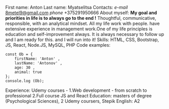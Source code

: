First name: Anton 
Last name: Myatselitsa
Contacts: *e-mail* 8metel9@gmail.com
 *phone* +375291950666
About myself: **My goal and priorities in life is to always go to the end !** Thoughtful, communicative, responsible, with an analytical mindset. All my life work with people. have extensive experience in management work.One of my life principles is education and self-improvement always. It is always necessary to follow up and I am ready for this. and I will run into it!
Skills: HTML, CSS, Bootstrap, JS, React, Node.JS, MySQL, PHP
Code examples:
```
const Ob = {
    firstName: 'Anton' ,
    lastName: 'Antonov' ,
    age: 30 ,
    animal: true
};
console.log (Ob);
```
Experience: Udemy courses - 1.Web development - from scratch to professional
                              2.Full course JS and React
Education: masters of degree (Psychological Sciences), 2 Udemy coursers, Stepik
English: A2
 
